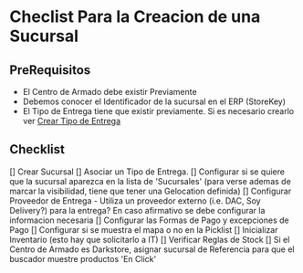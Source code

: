 # Checlist Para la Creacion de una Sucursal #

## PreRequisitos ##
- El Centro de Armado debe existir Previamente
- Debemos conocer el Identificador de la sucursal en el ERP (StoreKey)
- El Tipo de Entrega tiene que existir previamente. Si es necesario crearlo ver [Crear Tipo de Entrega](NuevoTipoDeEntrega.md)

## Checklist ##
[] Crear Sucursal
[] Asociar un Tipo de Entrega. 
[] Configurar si se quiere que la sucursal aparezca en la lista de 'Sucursales' (para verse ademas de marcar la visibilidad, tiene que tener una Gelocation definida)
[] Configurar Proveedor de Entrega - Utiliza un proveedor externo (i.e. DAC, Soy Delivery?) para la entrega? En caso afirmativo se debe configurar la informacion necesaria
[] Configurar las Formas de Pago y excepciones de Pago
[] Configurar si se muestra el mapa o no en la Picklist
[] Inicializar Inventario (esto hay que solicitarlo a IT)
[] Verificar Reglas de Stock
[] Si el Centro de Armado es Darkstore, asignar sucursal de Referencia para que el buscador muestre productos 'En Click'


